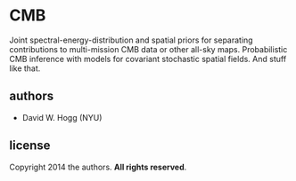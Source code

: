 # CMB

Joint spectral-energy-distribution and spatial priors for separating contributions
to multi-mission CMB data or other all-sky maps.
Probabilistic CMB inference with models for covariant stochastic spatial fields.
And stuff like that.

## authors
- David W. Hogg (NYU)

## license
Copyright 2014 the authors.  **All rights reserved**.
